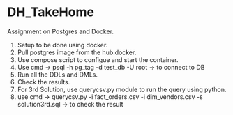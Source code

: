 # DH_TakeHome
Assignment on Postgres and Docker.

1. Setup to be done using docker.
2. Pull postgres image from the hub.docker.
3. Use compose script to configue and start the container.
4. Use cmd ->  psql -h pg_tag -d test_db -U root -> to connect to DB
5. Run all the DDLs and DMLs.
6. Check the results.
7. For 3rd Solution, use querycsv.py module to run the query using python.
8. use cmd -> querycsv.py -i fact_orders.csv -i dim_vendors.csv -s solution3rd.sql -> to check the result
